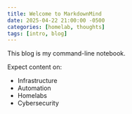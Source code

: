 ```yaml
---
title: Welcome to MarkdownMind
date: 2025-04-22 21:00:00 -0500
categories: [homelab, thoughts]
tags: [intro, blog]
---
```


This blog is my command-line notebook.

Expect content on:
- Infrastructure
- Automation
- Homelabs
- Cybersecurity
